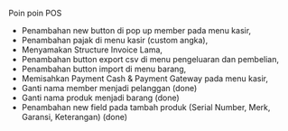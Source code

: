 Poin poin POS
- Penambahan new button di pop up member pada menu kasir,
- Penambahan pajak di menu kasir (custom angka),
- Menyamakan Structure Invoice Lama,
- Penambahan button export csv di menu pengeluaran dan pembelian,
- Penambahan button import di menu barang,
- Memisahkan Payment Cash & Payment Gateway pada menu kasir,
- Ganti nama member menjadi pelanggan 									                        (done)
- Ganti nama produk menjadi barang 									                            (done)
- Penambahan new field pada tambah produk (Serial Number, Merk, Garansi, Keterangan) 			(done)